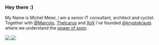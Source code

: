### Hey there :)
My Name is Michel Meier, i am a senior IT consultant, architect and cyclist. Together with [@Marcolo](https://github.com/marc0olo), [TheIcarus](https://github.com/the-icarus) and [XoX](https://github.com/XoXs) i've founded [@kryptokrauts](https://github.com/kryptokrauts) where we understand the [power of soon](https://soon.market).

<a href="https://github.com/anuraghazra/convoychat">
  <img align="center" src="https://github-readme-stats.vercel.app/api?username=mitch-lbw&show_icons=true&theme=merko" />
</a>
<a href="https://github.com/anuraghazra/github-readme-stats">
  <img align="center" src="https://github-readme-stats.vercel.app/api/top-langs/?username=mitch-lbw&layout=compact&theme=merko" />
</a>

<!--
**mitch-lbw/mitch-lbw** is a ✨ _special_ ✨ repository because its `README.md` (this file) appears on your GitHub profile.

Here are some ideas to get you started:

- 🔭 I’m currently working on ...
- 🌱 I’m currently learning ...
- 👯 I’m looking to collaborate on ...
- 🤔 I’m looking for help with ...
- 💬 Ask me about ...
- 📫 How to reach me: ...
- 😄 Pronouns: ...
- ⚡ Fun fact: ...
-->
